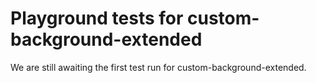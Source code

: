 # Playground tests for custom-background-extended
We are still awaiting the first test run for custom-background-extended.
